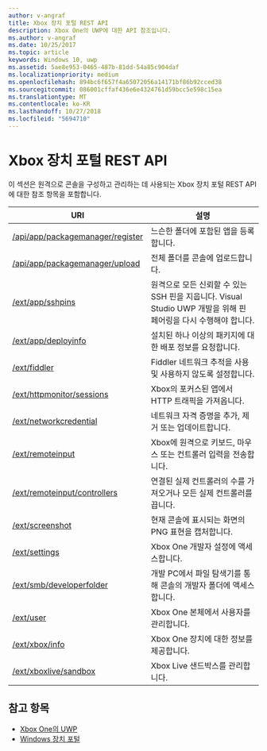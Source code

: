 ```yaml
---
author: v-angraf
title: Xbox 장치 포털 REST API
description: Xbox One의 UWP에 대한 API 참조입니다.
ms.author: v-angraf
ms.date: 10/25/2017
ms.topic: article
keywords: Windows 10, uwp
ms.assetid: 5ae8e953-0465-487b-81dd-54a85c904daf
ms.localizationpriority: medium
ms.openlocfilehash: 894bc6f657f4a65072056a14171bf86b92cced38
ms.sourcegitcommit: 086001cffaf436e6e4324761d59bcc5e598c15ea
ms.translationtype: MT
ms.contentlocale: ko-KR
ms.lasthandoff: 10/27/2018
ms.locfileid: "5694710"
---
```

# <a name="xbox-device-portal-rest-api"></a>Xbox 장치 포털 REST API

이 섹션은 원격으로 콘솔을 구성하고 관리하는 데 사용되는 Xbox 장치 포털 REST API에 대한 참조 항목을 포함합니다.

| URI        | 설명 |
|------------|-------------|
|[/api/app/packagemanager/register](wdp-loose-folder-register-api.md)| 느슨한 폴더에 포함된 앱을 등록합니다. |
|[/api/app/packagemanager/upload](wdp-folder-upload.md)| 전체 폴더를 콘솔에 업로드합니다. |
|[/ext/app/sshpins](uwp-sshpins-api.md)| 원격으로 모든 신뢰할 수 있는 SSH 핀을 지웁니다. Visual Studio UWP 개발을 위해 핀 페어링을 다시 수행해야 합니다. |
|[/ext/app/deployinfo](uwp-deployinfo-api.md)| 설치된 하나 이상의 패키지에 대한 배포 정보를 요청합니다. |
|[/ext/fiddler](wdp-fiddler-api.md)| Fiddler 네트워크 추적을 사용 및 사용하지 않도록 설정합니다. |
|[/ext/httpmonitor/sessions](wdp-httpMonitor-api.md)| Xbox의 포커스된 앱에서 HTTP 트래픽을 가져옵니다. |
|[/ext/networkcredential](uwp-networkcredentials-api.md)| 네트워크 자격 증명을 추가, 제거 또는 업데이트합니다. |
|[/ext/remoteinput](uwp-remoteinput-api.md)| Xbox에 원격으로 키보드, 마우스 또는 컨트롤러 입력을 전송합니다. |
|[/ext/remoteinput/controllers](uwp-remoteinput-controllers-api.md)| 연결된 실제 컨트롤러의 수를 가져오거나 모든 실제 컨트롤러를 끕니다. |
|[/ext/screenshot](wdp-media-capture-api.md)| 현재 콘솔에 표시되는 화면의 PNG 표현을 캡처합니다. |
|[/ext/settings](wdp-xboxsettings-api.md)| Xbox One 개발자 설정에 액세스합니다. |
|[/ext/smb/developerfolder](wdp-smb-api.md)| 개발 PC에서 파일 탐색기를 통해 콘솔의 개발자 폴더에 액세스합니다. |
|[/ext/user](wdp-user-management.md)| Xbox One 본체에서 사용자를 관리합니다. |
|[/ext/xbox/info](wdp-xboxinfo-api.md)| Xbox One 장치에 대한 정보를 제공합니다. |
|[/ext/xboxlive/sandbox](wdp-sandbox-api.md)| Xbox Live 샌드박스를 관리합니다. |

## <a name="see-also"></a>참고 항목

- [Xbox One의 UWP](index.md)
- [Windows 장치 포털](../debug-test-perf/device-portal.md)